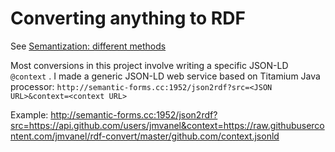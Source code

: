 # Converting anything to RDF

See [Semantization: different methods](https://github.com/jmvanel/semantic_forms/wiki/Semantization#different-methods)

Most conversions in this project involve writing a specific JSON-LD `@context` .
I made a generic JSON-LD web service based on Titamium Java processor:
`http://semantic-forms.cc:1952/json2rdf?src=<JSON URL>&context=<context URL>`


Example:
http://semantic-forms.cc:1952/json2rdf?src=https://api.github.com/users/jmvanel&context=https://raw.githubusercontent.com/jmvanel/rdf-convert/master/github.com/context.jsonld

